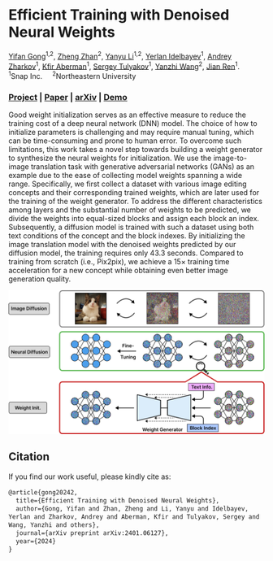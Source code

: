 # Efficient Training with Denoised Neural Weights

[Yifan Gong](https://yifanfanfanfan.github.io/)<sup>1,2</sup>, [Zheng Zhan](https://zhanzheng8585.github.io/)<sup>2</sup>, [Yanyu Li](https://scholar.google.com/citations?user=XUj8koUAAAAJ&hl=en)<sup>1,2</sup>, [Yerlan Idelbayev](https://www.linkedin.com/in/yerlan-idelbayev/)<sup>1</sup>,  [Andrey Zharkov](https://www.linkedin.com/in/asmekal/)<sup>1</sup>, [Kfir Aberman](https://kfiraberman.github.io/)<sup>1</sup>, [Sergey Tulyakov](http://www.stulyakov.com/)<sup>1</sup>, [Yanzhi Wang](https://web.northeastern.edu/yanzhiwang/)<sup>2</sup>, [Jian Ren](https://alanspike.github.io/)<sup>1</sup>.  
<sup>1</sup>Snap Inc.&nbsp;&nbsp;&nbsp;&nbsp;&nbsp;<sup>2</sup>Northeastern University&nbsp;&nbsp;&nbsp;&nbsp;  

### [Project](https://github.com/Yifanfanfanfan/Yifanfanfanfan.github.io/tree/main/e2gan) | [Paper](https://snap-research.github.io/HyperHuman/content/hyperhuman.pdf) | [arXiv](https://arxiv.org/abs/2310.08579) | [Demo](https://www.youtube.com/watch?v=uGFWVT_qm9Q)

Good weight initialization serves as an effective measure to reduce the training cost of a deep neural network (DNN) model. The choice of how to initialize parameters is challenging and may require manual tuning, which can be time-consuming and prone to human error. To overcome such limitations, this work takes a novel step towards building a weight generator to synthesize the neural weights for initialization. We use the image-to-image translation task with generative adversarial networks (GANs) as an example due to the ease of collecting model weights spanning a wide range. Specifically, we first collect a dataset with various image editing concepts and their corresponding trained weights, which are later used for the training of the weight generator. To address the different characteristics among layers and the substantial number of weights to be predicted, we divide the weights into equal-sized blocks and assign each block an index. Subsequently, a diffusion model is trained with such a dataset using both text conditions of the concept and the block indexes. By initializing the image translation model with the denoised weights predicted by our diffusion model, the training requires only 43.3 seconds. Compared to training from scratch (i.e., Pix2pix), we achieve a 15× training time acceleration for a new concept while obtaining even better image generation quality.

<img src='./static/images/framework_overview.jpg' width=800>

## Citation

If you find our work useful, please kindly cite as:
```
@article{gong20242,
  title={Efficient Training with Denoised Neural Weights},
  author={Gong, Yifan and Zhan, Zheng and Li, Yanyu and Idelbayev, Yerlan and Zharkov, Andrey and Aberman, Kfir and Tulyakov, Sergey and Wang, Yanzhi and others},
  journal={arXiv preprint arXiv:2401.06127},
  year={2024}
}
```
